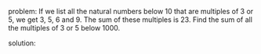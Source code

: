 problem: If we list all the natural numbers below 10 that are multiples of 3 or 5, we get 3, 5, 6 and 9. The sum of these multiples is 23. 
Find the sum of all the multiples of 3 or 5 below 1000.

solution:
